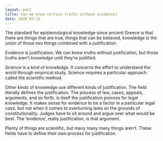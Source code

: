 ```yaml
---
layout: post
title: Can we know certain truths without evidence?
date: 2018-07-12
---
```


<p>The standard for epistemological knowledge since ancient Greece is that there are things that are true, things that can be believed, knowledge is the union of those two things combined with a justification.</p><p>Evidence is justification. We can know truths without justification, but those truths aren’t <i>knowledge</i> until they’re justified.</p><p>Science is a <i>kind</i> of knowledge. It concerns the effort to understand the world through empirical study. Science requires a particular approach called the scientific method.</p><p>Other kinds of knowledge use different kinds of justification. The field literally defines the justification. The process of law, cases, appeals, arguments, and so forth, is itself the justification process for legal knowledge. It makes sense for evidence to be a factor in a particular legal <i>case</i>, but not when it comes to overturning laws on the grounds of constitutionality. Judges have to sit around and argue over what would be best. The ‘evidence’, really justification, is that argument.</p><p>Plenty of things are scientific, but many many many things aren’t. These fields have to define their own process for justification.</p>
